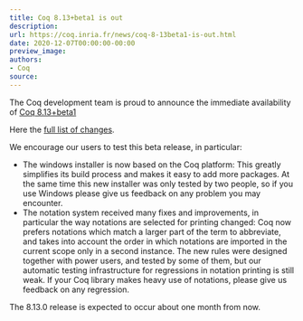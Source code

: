 ```yaml
---
title: Coq 8.13+beta1 is out
description:
url: https://coq.inria.fr/news/coq-8-13beta1-is-out.html
date: 2020-12-07T00:00:00-00:00
preview_image:
authors:
- Coq
source:
---
```




<p>
The Coq development team is proud to announce the immediate availability of
<a href="https://github.com/coq/coq/releases/tag/V8.13+beta1">Coq 8.13+beta1</a>
</p>

<p>
Here the <a href="https://coq.github.io/doc/v8.13/refman/changes.html#version-8-13">full list of changes</a>.
</p>

<p>
We encourage our users to test this beta release, in particular:
</p><ul>
<li>
 The windows installer is now based on the Coq platform: This
  greatly simplifies its build process and makes it easy to add 
  more packages. At the same time this new installer was only
  tested by two people, so if you use Windows please give us
  feedback on any problem you may encounter.
</li>

<li>
 The notation system received many fixes and improvements, in
  particular the way notations are selected for printing changed:
  Coq now prefers notations which match a larger part of the term to
  abbreviate, and takes into account the order in which notations are 
  imported in the current scope only in a second instance.
  The new rules were designed together with power users, and tested
  by some of them, but our automatic testing infrastructure for 
  regressions in notation printing is still weak. If your Coq library
  makes heavy use of notations, please give us feedback on any 
  regression.
</li>
</ul>


<p>
The 8.13.0 release is expected to occur about one month from now.
</p>


 
